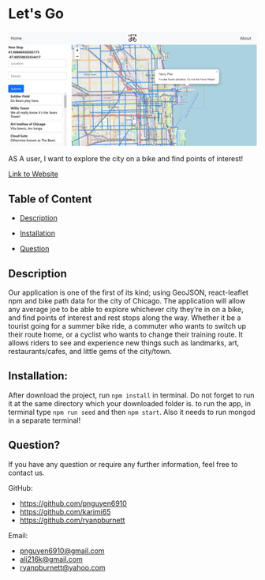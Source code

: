 # Let's Go

![screenshot](./client/public/img/map.JPG)

AS A user, I want to explore the city on a bike and find points of interest!


[Link to Website](https://glacial-waters-54685.herokuapp.com/)


## Table of Content
* [Description](#Description)

* [Installation](#Installation)

* [Question](#Question)


## Description
Our application is one of the first of its kind; using GeoJSON, react-leaflet npm and bike path data for the city of Chicago. The application will allow any average joe to be able to explore whichever city they’re in on a bike, and find points of interest and rest stops along the way.  Whether it be a tourist going for a summer bike ride, a commuter who wants to switch up their route home, or a cyclist who wants to change their training route. It allows riders to see and experience new things such as landmarks, art, restaurants/cafes, and little gems of the city/town.
   

## Installation:
After download the project, run `npm install` in terminal. Do not forget to run it at the same directory which your downloaded folder is. to run the app, in terminal type `npm run seed` and then `npm start`. Also it needs to run mongod in a separate terminal!

## Question?
If you have any question or require any further information, feel free to contact us. 

GitHub: 
* https://github.com/pnguyen6910
* https://github.com/karimi65
* https://github.com/ryanpburnett

        

Email: 
* pnguyen6910@gmail.com
* ali216k@gmail.com
* ryanpburnett@yahoo.com
